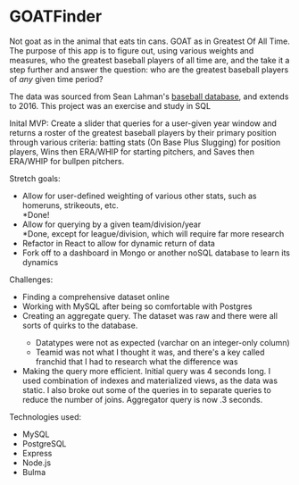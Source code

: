 # GOATFinder
Not goat as in the animal that eats tin cans. GOAT as in Greatest Of All Time. 
The purpose of this app is to figure out, using various weights and measures, who the greatest baseball players of all time are, and the take it a step further and answer the question: who are the greatest baseball players of <i>any</i> given time period?

The data was sourced from Sean Lahman's <a href="http://www.seanlahman.com/baseball-archive/statistics/">baseball database</a>, and extends to 2016. This project was an exercise and study in SQL

Inital MVP: Create a slider that queries for a user-given year window and returns a roster of the greatest baseball players by their primary position through various criteria: batting stats (On Base Plus Slugging) for position players, Wins then ERA/WHIP for starting pitchers, and Saves then ERA/WHIP for bullpen pitchers.

Stretch goals: 
<ul>
  <li>Allow for user-defined weighting of various other stats, such as homeruns, strikeouts, etc.</li> *Done!
  <li>Allow for querying by a given team/division/year</li> *Done, except for league/division, which will require far more research
  <li>Refactor in React to allow for dynamic return of data</li>
  <li>Fork off to a dashboard in Mongo or another noSQL database to learn its dynamics</li>
</ul>

Challenges:
 <ul>
  <li>Finding a comprehensive dataset online</li>
  <li>Working with MySQL after being so comfortable with Postgres</li>
  <li>Creating an aggregate query. The dataset was raw and there were all sorts of quirks to the database.</li>
  <ul>
  <li>Datatypes were not as expected (varchar on an integer-only column)</li>
  <li>Teamid was not what I thought it was, and there's a key called franchid that I had to research what the difference was</li>
   </ul>
   <li>Making the query more efficient. Initial query was 4 seconds long. I used combination of indexes and materialized views, as the data was static. I also broke out some of the queries in to separate queries to reduce the number of joins. Aggregator query is now .3 seconds.</li>
   
</ul>

Technologies used:
 <ul>
 <li>MySQL</li>
 <li>PostgreSQL</li>
 <li>Express</li>
 <li>Node.js</li>
 <li>Bulma</li>
 </ul>
